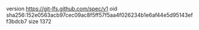 version https://git-lfs.github.com/spec/v1
oid sha256:152e0563acb97cec09ac8f5ff57f5aa4f026234b1e6af44e5d95143eff3bdcb7
size 1372
